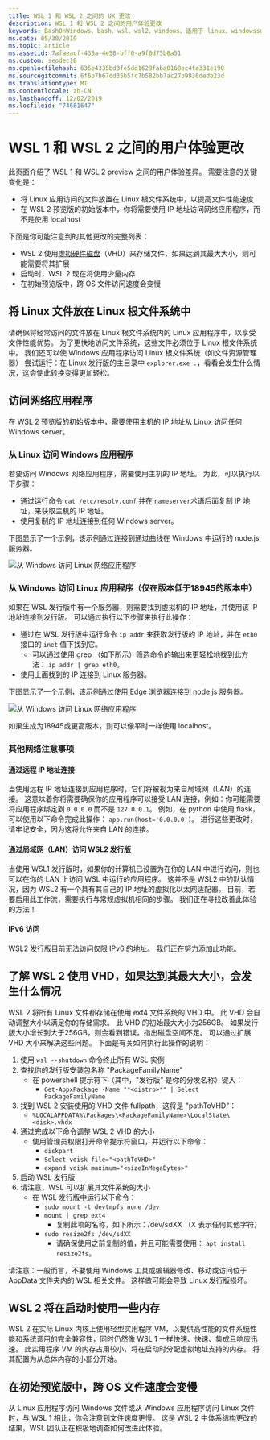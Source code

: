 ```yaml
---
title: WSL 1 和 WSL 2 之间的 UX 更改
description: WSL 1 和 WSL 2 之间的用户体验更改
keywords: BashOnWindows、bash、wsl、wsl2、windows、适用于 linux、windowssubsystem、ubuntu、debian、suse、windows 10 的 windows 子系统
ms.date: 05/30/2019
ms.topic: article
ms.assetid: 7afaeacf-435a-4e58-bff0-a9f0d75b8a51
ms.custom: seodec18
ms.openlocfilehash: 635e4335bd3fe5dd1629faba0168ec4fa331e190
ms.sourcegitcommit: 6f6b7b67dd35b5fc7b582bb7ac27b9936dedb23d
ms.translationtype: MT
ms.contentlocale: zh-CN
ms.lasthandoff: 12/02/2019
ms.locfileid: "74681647"
---
```

# <a name="user-experience-changes-between-wsl-1-and-wsl-2"></a>WSL 1 和 WSL 2 之间的用户体验更改

此页面介绍了 WSL 1 和 WSL 2 preview 之间的用户体验差异。 需要注意的关键变化是：

- 将 Linux 应用访问的文件放置在 Linux 根文件系统中，以提高文件性能速度
- 在 WSL 2 预览版的初始版本中，你将需要使用 IP 地址访问网络应用程序，而不是使用 localhost

下面是你可能注意到的其他更改的完整列表：

- WSL 2 使用[虚拟硬件磁盘](https://en.wikipedia.org/wiki/VHD_(file_format))（VHD）来存储文件，如果达到其最大大小，则可能需要将其扩展
- 启动时，WSL 2 现在将使用少量内存
- 在初始预览版中，跨 OS 文件访问速度会变慢

## <a name="place-your-linux-files-in-your-linux-root-file-system"></a>将 Linux 文件放在 Linux 根文件系统中
请确保将经常访问的文件放在 Linux 根文件系统内的 Linux 应用程序中，以享受文件性能优势。 为了更快地访问文件系统，这些文件必须位于 Linux 根文件系统中。 我们还可以使 Windows 应用程序访问 Linux 根文件系统（如文件资源管理器） 尝试运行：在 Linux 发行版的主目录中 `explorer.exe .`，看看会发生什么情况，这会使此转换变得更加轻松。 

## <a name="accessing-network-applications"></a>访问网络应用程序
在 WSL 2 预览版的初始版本中，需要使用主机的 IP 地址从 Linux 访问任何 Windows server。

### <a name="accessing-windows-applications-from-linux"></a>从 Linux 访问 Windows 应用程序
若要访问 Windows 网络应用程序，需要使用主机的 IP 地址。 为此，可以执行以下步骤：

- 通过运行命令 `cat /etc/resolv.conf` 并在 `nameserver`术语后面复制 IP 地址，来获取主机的 IP 地址。 
- 使用复制的 IP 地址连接到任何 Windows server。

下图显示了一个示例，该示例通过连接到通过曲线在 Windows 中运行的 node.js 服务器。 

![从 Windows 访问 Linux 网络应用程序](media/wsl2-network-l2w.png)

### <a name="accessing-linux-applications-from-windows-only-in-builds-lower-than-18945"></a>从 Windows 访问 Linux 应用程序（仅在版本低于18945的版本中）
如果在 WSL 发行版中有一个服务器，则需要找到虚拟机的 IP 地址，并使用该 IP 地址连接到发行版。 可以通过执行以下步骤来执行此操作：

- 通过在 WSL 发行版中运行命令 `ip addr` 来获取发行版的 IP 地址，并在 `eth0` 接口的 `inet` 值下找到它。
   - 可以通过使用 grep （如下所示）筛选命令的输出来更轻松地找到此方法： `ip addr | grep eth0`。
- 使用上面找到的 IP 连接到 Linux 服务器。

下图显示了一个示例，该示例通过使用 Edge 浏览器连接到 node.js 服务器。

![从 Windows 访问 Linux 网络应用程序](media/wsl2-network-w2l.jpg)

如果生成为18945或更高版本，则可以像平时一样使用 localhost。 

### <a name="other-networking-considerations"></a>其他网络注意事项

#### <a name="connecting-via-remote-ip-addresses"></a>通过远程 IP 地址连接

当使用远程 IP 地址连接到应用程序时，它们将被视为来自局域网（LAN）的连接。 这意味着你将需要确保你的应用程序可以接受 LAN 连接，例如：你可能需要将应用程序绑定到 `0.0.0.0` 而不是 `127.0.0.1`。 例如，在 python 中使用 flask，可以使用以下命令完成此操作： `app.run(host='0.0.0.0')`。 进行这些更改时，请牢记安全，因为这将允许来自 LAN 的连接。 

#### <a name="accessing-a-wsl2-distro-from-your-local-area-network-lan"></a>通过局域网（LAN）访问 WSL2 发行版

当使用 WSL1 发行版时，如果你的计算机已设置为在你的 LAN 中进行访问，则也可以在你的 LAN 上访问 WSL 中运行的应用程序。 这并不是 WSL2 中的默认情况，因为 WSL2 有一个具有其自己的 IP 地址的虚拟化以太网适配器。 目前，若要启用此工作流，需要执行与常规虚拟机相同的步骤。 我们正在寻找改善此体验的方法！

#### <a name="ipv6-access"></a>IPv6 访问

WSL2 发行版目前无法访问仅限 IPv6 的地址。 我们正在努力添加此功能。

## <a name="understanding-wsl-2-uses-a-vhd-and-what-to-do-if-you-reach-its-max-size"></a>了解 WSL 2 使用 VHD，如果达到其最大大小，会发生什么情况
WSL 2 将所有 Linux 文件都存储在使用 ext4 文件系统的 VHD 中。 此 VHD 会自动调整大小以满足你的存储需求。 此 VHD 的初始最大大小为256GB。 如果发行版大小增长到大于256GB，则会看到错误，指出磁盘空间不足。 可以通过扩展 VHD 大小来解决这些问题。 下面是有关如何执行此操作的说明：

1. 使用 `wsl --shutdown` 命令终止所有 WSL 实例
2. 查找你的发行版安装包名称 "PackageFamilyName"
   - 在 powershell 提示符下（其中，"发行版" 是你的分发名称）键入：
      - `Get-AppxPackage -Name "*<distro>*" | Select PackageFamilyName`
3. 找到 WSL 2 安装使用的 VHD 文件 fullpath，这将是 "pathToVHD"：
     - `%LOCALAPPDATA%\Packages\<PackageFamilyName>\LocalState\<disk>.vhdx`
4. 通过完成以下命令调整 WSL 2 VHD 的大小
   - 使用管理员权限打开命令提示符窗口，并运行以下命令：
      - `diskpart`
      - `Select vdisk file="<pathToVHD>"`
      - `expand vdisk maximum="<sizeInMegaBytes>"`
5. 启动 WSL 发行版
6. 请注意，WSL 可以扩展其文件系统的大小
   - 在 WSL 发行版中运行以下命令：
      - `sudo mount -t devtmpfs none /dev`
      - `mount | grep ext4`
         - 复制此项的名称，如下所示：/dev/sdXX （X 表示任何其他字符）
      - `sudo resize2fs /dev/sdXX`
         - 请确保使用之前复制的值，并且可能需要使用： `apt install resize2fs`。

请注意：一般而言，不要使用 Windows 工具或编辑器修改、移动或访问位于 AppData 文件夹内的 WSL 相关文件。 这样做可能会导致 Linux 发行版损坏。

## <a name="wsl-2-will-use-some-memory-on-startup"></a>WSL 2 将在启动时使用一些内存
WSL 2 在实际 Linux 内核上使用轻型实用程序 VM，以提供高性能的文件系统性能和系统调用的完全兼容性，同时仍然像 WSL 1 一样快速、快速、集成且响应迅速。 此实用程序 VM 的内存占用较小，将在启动时分配虚拟地址支持的内存。 将其配置为从总体内存的小部分开始。

## <a name="cross-os-file-speed-will-be-slower-in-initial-preview-builds"></a>在初始预览版中，跨 OS 文件速度会变慢
从 Linux 应用程序访问 Windows 文件或从 Windows 应用程序访问 Linux 文件时，与 WSL 1 相比，你会注意到文件速度更慢。 这是 WSL 2 中体系结构更改的结果，WSL 团队正在积极地调查如何改进此体验。
